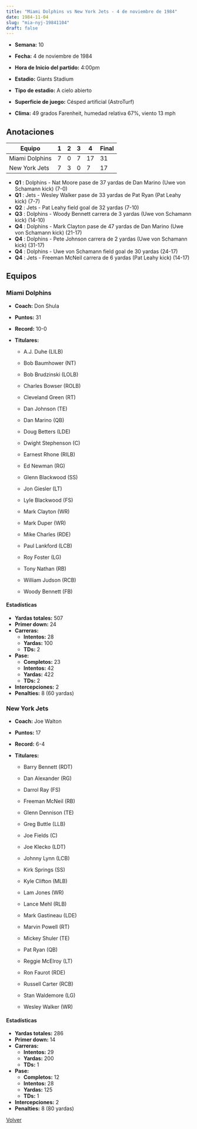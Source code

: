 ```yaml
---
title: "Miami Dolphins vs New York Jets - 4 de noviembre de 1984"
date: 1984-11-04
slug: "mia-nyj-19841104"
draft: false
---
```


* **Semana:** 10
* **Fecha:** 4 de noviembre de 1984

* **Hora de Inicio del partido:** 4:00pm
* **Estadio:** Giants Stadium
* **Tipo de estadio:** A cielo abierto
* **Superficie de juego:** Césped artificial (AstroTurf)
* **Clima:** 49 grados Farenheit, humedad relativa 67%, viento 13 mph





## Anotaciones
| Equipo | 1 | 2 | 3 | 4 | Final |
|--------|---|---|---|---|-------|
| Miami Dolphins  | 7 | 0 | 7 | 17  | 31 |
| New York Jets  | 7 | 3 | 0 | 7  | 17 |
* **Q1** : Dolphins - Nat Moore pase de 37 yardas de Dan Marino (Uwe von Schamann kick) (7-0)
* **Q1** : Jets - Wesley Walker pase de 33 yardas de Pat Ryan (Pat Leahy kick) (7-7)
* **Q2** : Jets - Pat Leahy field goal de 32 yardas (7-10)
* **Q3** : Dolphins - Woody Bennett carrera de 3 yardas (Uwe von Schamann kick) (14-10)
* **Q4** : Dolphins - Mark Clayton pase de 47 yardas de Dan Marino (Uwe von Schamann kick) (21-17)
* **Q4** : Dolphins - Pete Johnson carrera de 2 yardas (Uwe von Schamann kick) (31-17)
* **Q4** : Dolphins - Uwe von Schamann field goal de 30 yardas (24-17)
* **Q4** : Jets - Freeman McNeil carrera de 6 yardas (Pat Leahy kick) (14-17)


## Equipos


### Miami Dolphins
* **Coach:** Don Shula
* **Puntos:** 31
* **Record:** 10-0
* **Titulares:** 

  * A.J. Duhe (LILB) 

  * Bob Baumhower (NT) 

  * Bob Brudzinski (LOLB) 

  * Charles Bowser (ROLB) 

  * Cleveland Green (RT) 

  * Dan Johnson (TE) 

  * Dan Marino (QB) 

  * Doug Betters (LDE) 

  * Dwight Stephenson (C) 

  * Earnest Rhone (RILB) 

  * Ed Newman (RG) 

  * Glenn Blackwood (SS) 

  * Jon Giesler (LT) 

  * Lyle Blackwood (FS) 

  * Mark Clayton (WR) 

  * Mark Duper (WR) 

  * Mike Charles (RDE) 

  * Paul Lankford (LCB) 

  * Roy Foster (LG) 

  * Tony Nathan (RB) 

  * William Judson (RCB) 

  * Woody Bennett (FB) 

#### Estadísticas
* **Yardas totales:** 507
* **Primer down:** 24
* **Carreras:**
  * **Intentos:** 28
  * **Yardas:** 100
  * **TDs:** 2
* **Pase:**
  * **Completos:** 23
  * **Intentos:** 42
  * **Yardas:** 422
  * **TDs:** 2
* **Intercepciones:** 2
* **Penalties:** 8 (60 yardas)

### New York Jets
* **Coach:** Joe Walton
* **Puntos:** 17
* **Record:** 6-4
* **Titulares:** 

  * Barry Bennett (RDT) 

  * Dan Alexander (RG) 

  * Darrol Ray (FS) 

  * Freeman McNeil (RB) 

  * Glenn Dennison (TE) 

  * Greg Buttle (LLB) 

  * Joe Fields (C) 

  * Joe Klecko (LDT) 

  * Johnny Lynn (LCB) 

  * Kirk Springs (SS) 

  * Kyle Clifton (MLB) 

  * Lam Jones (WR) 

  * Lance Mehl (RLB) 

  * Mark Gastineau (LDE) 

  * Marvin Powell (RT) 

  * Mickey Shuler (TE) 

  * Pat Ryan (QB) 

  * Reggie McElroy (LT) 

  * Ron Faurot (RDE) 

  * Russell Carter (RCB) 

  * Stan Waldemore (LG) 

  * Wesley Walker (WR) 

#### Estadísticas
* **Yardas totales:** 286
* **Primer down:** 14
* **Carreras:**
  * **Intentos:** 29
  * **Yardas:** 200
  * **TDs:** 1
* **Pase:**
  * **Completos:** 12
  * **Intentos:** 28
  * **Yardas:** 125
  * **TDs:** 1
* **Intercepciones:** 2
* **Penalties:** 8 (80 yardas)


[Volver](/historia/1984)
